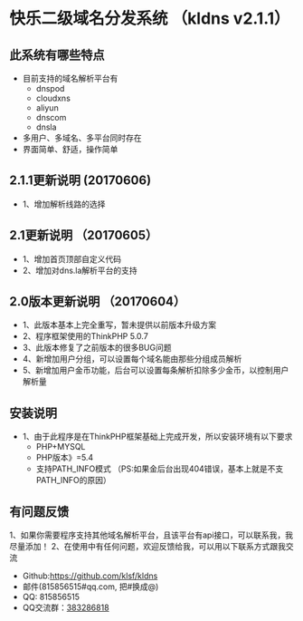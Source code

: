 # 快乐二级域名分发系统 （kldns v2.1.1）

## 此系统有哪些特点
* 目前支持的域名解析平台有
    *  dnspod
    *  cloudxns
    *  aliyun
    *  dnscom
    *  dnsla
* 多用户、多域名、多平台同时存在
* 界面简单、舒适，操作简单

## 2.1.1更新说明 (20170606)
* 1、增加解析线路的选择

## 2.1更新说明 （20170605）
* 1、增加首页顶部自定义代码
* 2、增加对dns.la解析平台的支持

## 2.0版本更新说明 （20170604）
* 1、此版本基本上完全重写，暂未提供以前版本升级方案
* 2、程序框架使用的ThinkPHP 5.0.7
* 3、此版本修复了之前版本的很多BUG问题
* 4、新增加用户分组，可以设置每个域名能由那些分组成员解析
* 5、新增加用户金币功能，后台可以设置每条解析扣除多少金币，以控制用户解析量

## 安装说明
* 1、由于此程序是在ThinkPHP框架基础上完成开发，所以安装环境有以下要求
   * PHP+MYSQL
   * PHP版本》=5.4
   * 支持PATH_INFO模式 （PS:如果金后台出现404错误，基本上就是不支PATH_INFO的原因）


## 有问题反馈
1、如果你需要程序支持其他域名解析平台，且该平台有api接口，可以联系我，我尽量添加！
2、在使用中有任何问题，欢迎反馈给我，可以用以下联系方式跟我交流

* Github:https://github.com/klsf/kldns
* 邮件(815856515#qq.com, 把#换成@)
* QQ: 815856515
* QQ交流群：[383286818](http://shang.qq.com/wpa/qunwpa?idkey=5c50f31eb84481f05bbbeca6a0759a2e9763118f04dce5c6ca2e23652cb2a58b")
